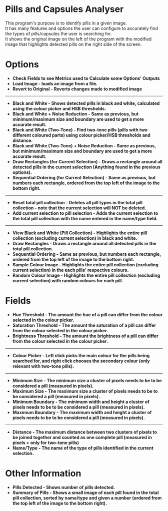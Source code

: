 # Pills and Capsules Analyser
This program's purpose is to identify pills in a given image. <br>
It has many features and options the user can configure to accurately find the types of pills/capsules the user is searching for. <br>
It shows the original image on the left of the program with the modified image that highlights detected pills on the right side of the screen.

# Options 
- <b>Check Fields to see Metrics used to Calculate some Options' Outputs<b>
- Load Image - loads an image from a file. <br>
- Revert to Original - Reverts changes made to modified image <br>
-------------------------------------------------------------------------------------------------------------------------------------------------------------------  
- Black and White - Shows detected pills in black and white, calculated using the colour picker and HSB thresholds. <br> 
- Black and White + Noise Reduction - Same as previous, but minimum/maximum size and boundary are used to get a more accurate result. <br> 
- Black and White (Two-Tone) - Find two-tone pills (pills with two different coloured parts) using colour picker/HSB thresholds and distance. <br> 
- Black and White (Two-Tone) + Noise Reduction - Same as previous, but minimum/maximum size and boundary are used to get a more accurate result. <br> 
- Draw Rectangles (for Current Selection) - Draws a rectangle around all detected pills in the current selection (Anything found in the previous options). <br>
- Sequential Ordering (for Current Selection) - Same as previous, but numbers each rectangle, ordered from the top left of the image to the bottom right. <br>
------------------------------------------------------------------------------------------------------------------------------------------------------------------- 
- Reset total pill collection - Deletes all pill types in the total pill collection - note that the current selection will NOT be deleted. <br>
- Add current selection to pill selection - Adds the current selection to the total pill collection with the name entered in the name/type field. <br>
------------------------------------------------------------------------------------------------------------------------------------------------------------------- 
- View Black and White (Pill Collection) - Highlights the entire pill collection (excluding current selection) in black and white. <br>
- Draw Rectangles - Draws a rectangle around all detected pills in the total pill collection. <br>
- Sequential Ordering - Same as previous, but numbers each rectangle, ordered from the top left of the image to the bottom right. <br>
- Sample Colour Image - Highlights the entire pill collection (excluding current selection) in the each pills' respective colours. <br>
- Random Colour Image - Highlights the entire pill collection (excluding current selection) with random colours for each pill. <br>

# Fields
- Hue Threshold - The amount the hue of a pill can differ from the colour selected in the colour picker. <br>
- Saturation Threshold - The amount the saturation of a pill can differ from the colour selected in the colour picker. <br>
- Brightness Threshold - The amount the brightness of a pill can differ from the colour selected in the colour picker. <br>
------------------------------------------------------------------------------------------------------------------------------------------------------------------- 
- Colour Picker - Left click picks the main colour for the pills being searched for, and right click chooses the secondary colour (only relevant with two-tone pills). <br>
------------------------------------------------------------------------------------------------------------------------------------------------------------------- 
- Minimum Size - The minimum size a cluster of pixels needs to be to be considered a pill (measured in pixels). <br>
- Maximum Size - The maximum size a cluster of pixels needs to be to be considered a pill (measured in pixels). <br>
- Minimum Boundary - The minimum width and height a cluster of pixels needs to be to be considered a pill (measured in pixels). <br>
- Maximum Boundary - The maximum width and height a cluster of pixels needs to be to be considered a pill (measured in pixels). <br>
------------------------------------------------------------------------------------------------------------------------------------------------------------------- 
- Distance - The maximum distance between two clusters of pixels to be joined together and counted as one complete pill (measured in pixels + only for two-tone pills) <br>
- Name/Type - The name of the type of pills identified in the current selection. <br>

# Other Information
- Pills Detected - Shows number of pills detected. <br>
- Summary of Pills - Shows a small image of each pill found in the total pill collection, sorted by name/type and given a number (ordered from the top left of the image to the bottom right).
